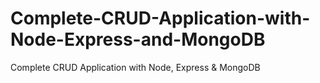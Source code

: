 # Complete-CRUD-Application-with-Node-Express-and-MongoDB
Complete CRUD Application with Node, Express &amp; MongoDB
